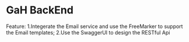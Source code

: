 # GaH BackEnd

Feature:
  1.Integerate the Email service and use the FreeMarker to support the Email templates;
  2.Use the SwaggerUI to design the RESTful Api
